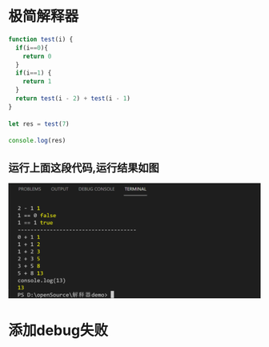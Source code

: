 # 极简解释器

```javascript
function test(i) {
  if(i==0){
  	return 0
  }
  if(i==1) {
    return 1
  }
  return test(i - 2) + test(i - 1)
}

let res = test(7)

console.log(res)
```

## 运行上面这段代码,运行结果如图

![](./img/result.png)


# 添加debug失败